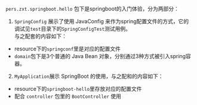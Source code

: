 
`pers.zxt.springboot.hello` 包下是springboot的入门体验，分为两部分：
1. `SpringConfig` 展示了使用 JavaConfig 来作为spring配置文件的方式，它的调试见`test`目录下的`SpringConfigTest`测试用例。  
  与之配套的内容如下：
  + resource下的`springconf`里是对应的配置文件
  + `domain`包下是3个普通的 Java Bean 对象，分别通过3种方式被引入spring容器。
2. `MyApplication`展示 SpringBoot 的使用，与之配和的内容如下：
  + resource下的`springboot-hello`里存放对应的配置文件
  + 配合 `controller` 包里的 `BootController` 使用

